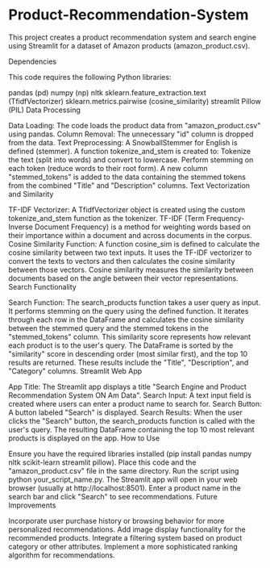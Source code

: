 # Product-Recommendation-System
This project creates a product recommendation system and search engine using Streamlit for a dataset of Amazon products (amazon_product.csv).

Dependencies

 This code requires the following Python libraries:

pandas (pd)
numpy (np)
nltk
sklearn.feature_extraction.text (TfidfVectorizer)
sklearn.metrics.pairwise (cosine_similarity)
streamlit
Pillow (PIL)
Data Processing

Data Loading: The code loads the product data from "amazon_product.csv" using pandas.
Column Removal: The unnecessary "id" column is dropped from the data.
Text Preprocessing:
A SnowballStemmer for English is defined (stemmer).
A function tokenize_and_stem is created to:
Tokenize the text (split into words) and convert to lowercase.
Perform stemming on each token (reduce words to their root form).
A new column "stemmed_tokens" is added to the data containing the stemmed tokens from the combined "Title" and "Description" columns.
Text Vectorization and Similarity

TF-IDF Vectorizer: A TfidfVectorizer object is created using the custom tokenize_and_stem function as the tokenizer. TF-IDF (Term Frequency-Inverse Document Frequency) is a method for weighting words based on their importance within a document and across documents in the corpus.
Cosine Similarity Function: A function cosine_sim is defined to calculate the cosine similarity between two text inputs. It uses the TF-IDF vectorizer to convert the texts to vectors and then calculates the cosine similarity between those vectors. Cosine similarity measures the similarity between documents based on the angle between their vector representations.
Search Functionality

Search Function: The search_products function takes a user query as input.
It performs stemming on the query using the defined function.
It iterates through each row in the DataFrame and calculates the cosine similarity between the stemmed query and the stemmed tokens in the "stemmed_tokens" column. This similarity score represents how relevant each product is to the user's query.
The DataFrame is sorted by the "similarity" score in descending order (most similar first), and the top 10 results are returned. These results include the "Title", "Description", and "Category" columns.
Streamlit Web App

App Title: The Streamlit app displays a title "Search Engine and Product Recommendation System ON Am Data".
Search Input: A text input field is created where users can enter a product name to search for.
Search Button: A button labeled "Search" is displayed.
Search Results: When the user clicks the "Search" button, the search_products function is called with the user's query. The resulting DataFrame containing the top 10 most relevant products is displayed on the app.
How to Use

Ensure you have the required libraries installed (pip install pandas numpy nltk scikit-learn streamlit pillow).
Place this code and the "amazon_product.csv" file in the same directory.
Run the script using python your_script_name.py.
The Streamlit app will open in your web browser (usually at http://localhost:8501).
Enter a product name in the search bar and click "Search" to see recommendations.
Future Improvements

Incorporate user purchase history or browsing behavior for more personalized recommendations.
Add image display functionality for the recommended products.
Integrate a filtering system based on product category or other attributes.
Implement a more sophisticated ranking algorithm for recommendations.

